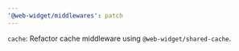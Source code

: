 ```yaml
---
'@web-widget/middlewares': patch
---
```


`cache`: Refactor cache middleware using `@web-widget/shared-cache`.
